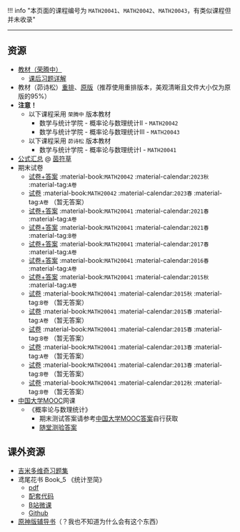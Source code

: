 !!! info "本页面的课程编号为 `MATH20041`、`MATH20042`、`MATH20043`，有类似课程但并未收录"

---

## 资源  
- [教材（荣腾中）](https://api.mir6.com/api/lanzou?url=https://cqu-openlib.lanzout.com/irASw1wms8da&down=true)
    - [课后习题详解](https://api.mir6.com/api/lanzou?url=https://cqu-openlib.lanzout.com/iXqZp20j9ekf&down=true)   
- 教材（茆诗松）[重排](https://api.mir6.com/api/lanzou?url=https://cqu-openlib.lanzout.com/isMsu1wms69e&down=true)、[原版](https://api.mir6.com/api/lanzou?url=https://cqu-openlib.lanzout.com/izYhO1wms62h&down=true)（推荐使用重排版本，美观清晰且文件大小仅为原版的95%）  
- **注意！**  
    - 以下课程采用 `荣腾中` 版本教材  
        - 数学与统计学院 - 概率论与数理统计Ⅱ - `MATH20042`  
        - 数学与统计学院 - 概率论与数理统计Ⅲ - `MATH20043`  
    - 以下课程采用 `茆诗松` 版本教材  
        - 数学与统计学院 - 概率论与数理统计Ⅰ - `MATH20041`  
- [公式汇总](https://api.mir6.com/api/lanzou?url=https://cqu-openlib.lanzout.com/iBpBN21pe7xi&down=true) @ [茵符草](../贡献者/茵符草.md)
- 期末试卷  
    - [试卷+答案](https://api.mir6.com/api/lanzou?url=https://cqu-openlib.lanzout.com/ij4Uh21nnj0j&down=true) :material-book:`MATH20042` :material-calendar:`2023秋` :material-tag:`A卷`  
    - [试卷](https://api.mir6.com/api/lanzou?url=https://cqu-openlib.lanzout.com/iR7DX21nnixg&down=true) :material-book:`MATH20042` :material-calendar:`2023春` :material-tag:`A卷` （暂无答案）  
    - [试卷+答案](https://api.mir6.com/api/lanzou?url=https://cqu-openlib.lanzout.com/icVSu21nniud&down=true) :material-book:`MATH20041` :material-calendar:`2021春` :material-tag:`A卷`  
    - [试卷+答案](https://api.mir6.com/api/lanzou?url=https://cqu-openlib.lanzout.com/iH9xB21nnive&down=true) :material-book:`MATH20041` :material-calendar:`2021春` :material-tag:`B卷`  
    - [试卷+答案](https://api.mir6.com/api/lanzou?url=https://cqu-openlib.lanzout.com/ifNcC21nnitc&down=true) :material-book:`MATH20041` :material-calendar:`2017春` :material-tag:`A卷`  
    - [试卷+答案](https://api.mir6.com/api/lanzou?url=https://cqu-openlib.lanzout.com/iF59621nnisb&down=true) :material-book:`MATH20041` :material-calendar:`2016春` :material-tag:`A卷`  
    - [试卷+答案](https://api.mir6.com/api/lanzou?url=https://cqu-openlib.lanzout.com/iXUFl21nnipi&down=true) :material-book:`MATH20041` :material-calendar:`2015秋` :material-tag:`A卷`  
    - [试卷](https://api.mir6.com/api/lanzou?url=https://cqu-openlib.lanzout.com/iiWVr21nniqj&down=true) :material-book:`MATH20041` :material-calendar:`2015秋` :material-tag:`B卷` （暂无答案）  
    - [试卷](https://api.mir6.com/api/lanzou?url=https://cqu-openlib.lanzout.com/ibcJW21nnijc&down=true) :material-book:`MATH20041` :material-calendar:`2015春` :material-tag:`A卷` （暂无答案）  
    - [试卷](https://api.mir6.com/api/lanzou?url=https://cqu-openlib.lanzout.com/i5c3z21nnile&down=true) :material-book:`MATH20041` :material-calendar:`2015春` :material-tag:`B卷` （暂无答案）  
    - [试卷](https://api.mir6.com/api/lanzou?url=https://cqu-openlib.lanzout.com/ig4mi21nnigj&down=true) :material-book:`MATH20041` :material-calendar:`2013春` :material-tag:`A卷` （暂无答案）  
    - [试卷](https://api.mir6.com/api/lanzou?url=https://cqu-openlib.lanzout.com/i8h5921nniib&down=true) :material-book:`MATH20041` :material-calendar:`2013春` :material-tag:`B卷` （暂无答案）  
    - [试卷](https://api.mir6.com/api/lanzou?url=https://cqu-openlib.lanzout.com/ilTAC21nnieh&down=true) :material-book:`MATH20041` :material-calendar:`2012秋` :material-tag:`B卷` （暂无答案）  
- [中国大学MOOC](https://www.icourse163.org/)网课
    - 《概率论与数理统计》  
        - 期末测试答案请参考[中国大学MOOC答案](../技巧/推荐使用的网站等/中国大学MOOC答案.md)自行获取  
        - [随堂测验答案](https://api.mir6.com/api/lanzou?url=https://cqu-openlib.lanzout.com/iXZ3J20v1wzc&down=true)  

## 课外资源
- [吉米多维奇习题集](https://api.mir6.com/api/lanzou?url=https://cqu-openlib.lanzout.com/iPCqg1x4g0af&down=true)
- 鸢尾花书 Book_5 《统计至简》  
    - [pdf](https://api.mir6.com/api/lanzou?url=https://cqu-openlib.lanzout.com/ikOLT1wmsaqf&down=true)  
    - [配套代码](https://api.mir6.com/api/lanzou?url=https://cqu-openlib.lanzout.com/i4dXE1wms8kh&down=true)  
    - [B站微课](https://space.bilibili.com/513194466)  
    - [Github](https://github.com/Visualize-ML/Book5_Essentials-of-Probability-and-Statistics)  
- [原神版辅导书](https://api.mir6.com/api/lanzou?url=https://cqu-openlib.lanzout.com/i8CWD1wmrs9a&down=true)（？我也不知道为什么会有这个东西）  